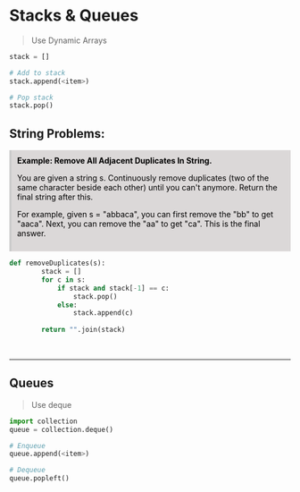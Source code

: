 # Stacks & Queues

> Use Dynamic Arrays
```python
stack = []

# Add to stack
stack.append(<item>)

# Pop stack
stack.pop()
```


## String Problems:

<div style="background-color:rgb(219, 216, 216); border-left: 4px solid #ccc; padding: 10px; color: black">
<b>Example: Remove All Adjacent Duplicates In String.</b>
<p>You are given a string s. Continuously remove duplicates (two of the same character beside each other) until you can't anymore. Return the final string after this.

For example, given s = "abbaca", you can first remove the "bb" to get "aaca". Next, you can remove the "aa" to get "ca". This is the final answer. </p>
</div>

```python
def removeDuplicates(s):
        stack = []
        for c in s:
            if stack and stack[-1] == c:
                stack.pop()
            else:
                stack.append(c)
        
        return "".join(stack)
```

<br> 
<hr>

## Queues 
> Use deque

```python
import collection
queue = collection.deque()

# Enqueue
queue.append(<item>)

# Dequeue
queue.popleft()
```